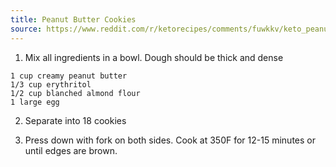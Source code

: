 ```yaml
---
title: Peanut Butter Cookies
source: https://www.reddit.com/r/ketorecipes/comments/fuwkkv/keto_peanut_butter_cookies/
---
```


1) Mix all ingredients in a bowl. Dough should be thick and dense

```
1 cup creamy peanut butter
1/3 cup erythritol
1/2 cup blanched almond flour
1 large egg
```

2) Separate into 18 cookies

3) Press down with fork on both sides. Cook at 350F for 12-15 minutes or until edges are brown.
